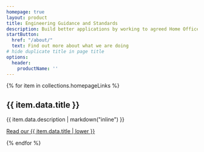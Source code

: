 ```yaml
---
homepage: true
layout: product
title: Engineering Guidance and Standards
description: Build better applications by working to agreed Home Office engineering principles and standards
startButton:
  href: "/about/"
  text: Find out more about what we are doing
# hide duplicate title in page title
options:
  header:
    productName: ''
---
```

<div class="govuk-grid-row">
{% for item in collections.homepageLinks %}
  <section class="govuk-grid-column-one-third-from-desktop govuk-!-margin-bottom-8">
    <h2 class="govuk-heading-m govuk-!-font-size-27">{{ item.data.title }}</h2>
    <p class="govuk-body">{{ item.data.description | markdown("inline") }}</p>
    <p class="govuk-body"><a class="govuk-link govuk-!-font-weight-bold" href="{{ item.url | url }}">Read our {{ item.data.title | lower }}</a></p>
  </section>
{% endfor %}
</div>
